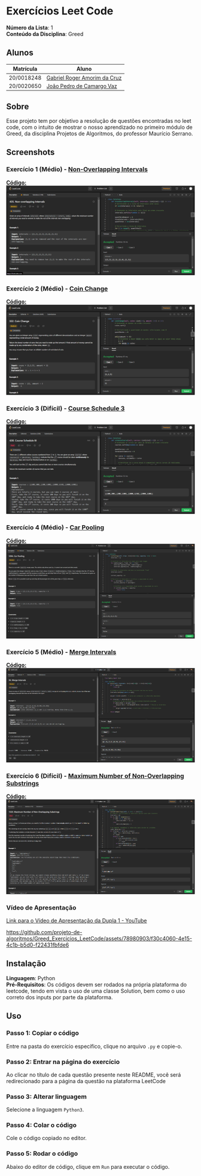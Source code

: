 # Exercícios Leet Code

**Número da Lista**: 1<br>
**Conteúdo da Disciplina**: Greed<br>

## Alunos
|Matrícula | Aluno |
| -- | -- |
| 20/0018248  |  [Gabriel Roger Amorim da Cruz](https://github.com/GabrielRoger07) |
| 20/0020650  |  [João Pedro de Camargo Vaz](https://github.com/JoaoPedro0803) |

## Sobre 
Esse projeto tem por objetivo a resolução de questões encontradas no leet code, com o intuito de mostrar o nosso aprendizado no primeiro módulo de Greed, da disciplina Projetos de Algoritmos, do professor Maurício Serrano.

## Screenshots
### Exercício 1 (Médio) - [Non-Overlapping Intervals](https://leetcode.com/problems/non-overlapping-intervals/description/)
[**Código:**](https://github.com/projeto-de-algoritmos/Greed_Exercicios_LeetCode/blob/master/Non-OverlappingIntervals/nonOverlappingIntervals.py)<br>
![Non-Overlapping Intervals](/assets/NonOverlappingIntervals_Resultado.png)

### Exercício 2 (Médio) - [Coin Change](https://leetcode.com/problems/coin-change/description/)
[**Código:**](https://github.com/projeto-de-algoritmos/Greed_Exercicios_LeetCode/blob/master/CoinChange/coinChange.py)<br>
![Coin Change](/assets/CoinChange_Resultado.png)

### Exercício 3 (Difícil) - [Course Schedule 3](https://leetcode.com/problems/course-schedule-iii/description/)
[**Código:**](https://github.com/projeto-de-algoritmos/Greed_Exercicios_LeetCode/blob/master/CourseSchedule3/courseSchedule3.py)<br>
![Course Schedule 3](/assets/CourseSchedule3_Resultado.png)

### Exercício 4 (Médio) - [Car Pooling](https://leetcode.com/problems/car-pooling/description/)
[**Código:**](https://github.com/projeto-de-algoritmos/Greed_Exercicios_LeetCode/blob/master/Car%20Pooling/car.py)<br>
![Car Pooling](/assets/CarPooling_Working.PNG)

### Exercício 5 (Médio) - [Merge Intervals](https://leetcode.com/problems/merge-intervals/description/)
[**Código:**](https://github.com/projeto-de-algoritmos/Greed_Exercicios_LeetCode/blob/master/Merge%20Intervals/merge.py)<br>
![Merge Intervals](/assets/MergeIntervals_Working.PNG)

### Exercício 6 (Difícil) - [Maximum Number of Non-Overlapping Substrings](https://leetcode.com/problems/maximum-number-of-non-overlapping-substrings/description/)
[**Código:**](https://github.com/projeto-de-algoritmos/Greed_Exercicios_LeetCode/blob/master/Maximum%20Number%20of%20Non-Overlapping%20Substrings/max.py)<br>
![Maximum Number of Non-Overlapping Substrings](/assets/Max_Working.PNG)


### Vídeo de Apresentação
[Link para o Vídeo de Apresentação da Dupla 1 - YouTube](https://youtu.be/gpVkudadURE)

https://github.com/projeto-de-algoritmos/Greed_Exercicios_LeetCode/assets/78980903/f30c4060-4e15-4c1b-b5d0-f22431fbfde6

## Instalação 
**Linguagem**: Python<br>
**Pré-Requisitos**: Os códigos devem ser rodados na própria plataforma do leetcode, tendo em vista o uso de uma classe Solution, bem como o uso correto dos inputs por parte da plataforma.

## Uso 
### Passo 1: Copiar o código
Entre na pasta do exercício específico, clique no arquivo `.py` e copie-o.

### Passo 2: Entrar na página do exercício
Ao clicar no título de cada questão presente neste README, você será redirecionado para a página da questão na plataforma LeetCode

### Passo 3: Alterar linguagem 
Selecione a linguagem `Python3`.

### Passo 4: Colar o código
Cole o código copiado no editor.

### Passo 5: Rodar o código
Abaixo do editor de código, clique em `Run` para executar o código.
